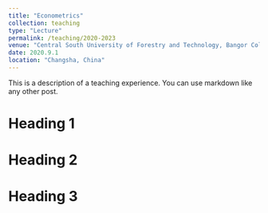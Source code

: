 ```yaml
---
title: "Econometrics"
collection: teaching
type: "Lecture"
permalink: /teaching/2020-2023
venue: "Central South University of Forestry and Technology, Bangor College"
date: 2020.9.1
location: "Changsha, China"
---
```


This is a description of a teaching experience. You can use markdown like any other post.

Heading 1
======

Heading 2
======

Heading 3
======
